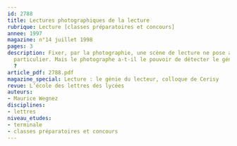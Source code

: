 ```yaml
---
id: 2788
title: Lectures photographiques de la lecture
rubrique: Lecture [classes préparatoires et concours]
annee: 1997
magazine: n°14 juillet 1998
pages: 3
description: Fixer, par la photographie, une scène de lecture ne pose aucun problème
  particulier. Mais le photographe a-t-il le pouvoir de détecter le génie du lecteur
  ? 
article_pdf: 2788.pdf
magazine_special: Lecture : le génie du lecteur, colloque de Cerisy
revue: L’école des lettres des lycées
auteurs:
- Maurice Wegnez
disciplines:
- lettres
niveau_etudes:
- terminale
- classes préparatoires et concours
---
```

